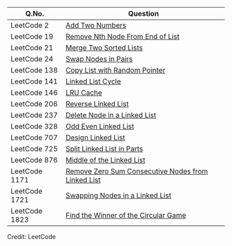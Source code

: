 | Q.No. | Question |
| --- | --- |
| LeetCode 2 | [Add Two Numbers](https://grid47.xyz/posts/leetcode-2-add-two-numbers-solution/) |
| LeetCode 19 | [Remove Nth Node From End of List](https://grid47.xyz/posts/leetcode-19-remove-nth-node-from-end-of-list-solution/) |
| LeetCode 21 | [Merge Two Sorted Lists](https://grid47.xyz/posts/leetcode-21-merge-two-sorted-lists-solution/) |
| LeetCode 24 | [Swap Nodes in Pairs](https://grid47.xyz/posts/leetcode-24-swap-nodes-in-pairs-solution/) |
| LeetCode 138 | [Copy List with Random Pointer](https://grid47.xyz/posts/leetcode-138-copy-list-with-random-pointer-solution/) |
| LeetCode 141 | [Linked List Cycle](https://grid47.xyz/posts/leetcode-141-linked-list-cycle-solution/) |
| LeetCode 146 | [LRU Cache](https://grid47.xyz/posts/leetcode-146-lru-cache-solution/) |
| LeetCode 206 | [Reverse Linked List](https://grid47.xyz/posts/leetcode-206-reverse-linked-list-solution/) |
| LeetCode 237 | [Delete Node in a Linked List](https://grid47.xyz/posts/leetcode-237-delete-node-in-a-linked-list-solution/) |
| LeetCode 328 | [Odd Even Linked List](https://grid47.xyz/posts/leetcode-328-odd-even-linked-list-solution/) |
| LeetCode 707 | [Design Linked List](https://grid47.xyz/posts/leetcode-707-design-linked-list-solution/) |
| LeetCode 725 | [Split Linked List in Parts](https://grid47.xyz/posts/leetcode-725-split-linked-list-in-parts-solution/) |
| LeetCode 876 | [Middle of the Linked List](https://grid47.xyz/posts/leetcode-876-middle-of-the-linked-list-solution/) |
| LeetCode 1171 | [Remove Zero Sum Consecutive Nodes from Linked List](https://grid47.xyz/posts/leetcode-1171-remove-zero-sum-consecutive-nodes-from-linked-list-solution/) |
| LeetCode 1721 | [Swapping Nodes in a Linked List](https://grid47.xyz/posts/leetcode-1721-swapping-nodes-in-a-linked-list-solution/) |
| LeetCode 1823 | [Find the Winner of the Circular Game](https://grid47.xyz/posts/leetcode-1823-find-the-winner-of-the-circular-game-solution/) |

Credit: LeetCode


